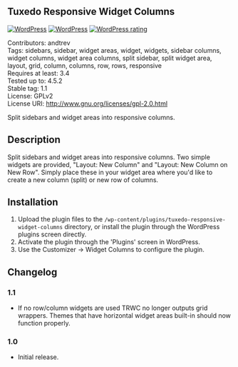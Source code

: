 Tuxedo Responsive Widget Columns
--------------------------------

[![WordPress](https://img.shields.io/wordpress/plugin/dt/tuxedo-responsive-widget-columns.svg?maxAge=2592000)](https://wordpress.org/plugins/tuxedo-responsive-widget-columns/)
[![WordPress](https://img.shields.io/wordpress/v/tuxedo-responsive-widget-columns.svg?maxAge=2592000)](https://wordpress.org/plugins/tuxedo-responsive-widget-columns/)
[![WordPress rating](https://img.shields.io/wordpress/plugin/r/tuxedo-responsive-widget-columns.svg?maxAge=2592000)](https://wordpress.org/plugins/tuxedo-responsive-widget-columns/)

Contributors: andtrev  
Tags: sidebars, sidebar, widget areas, widget, widgets, sidebar columns, widget columns, widget area columns, split sidebar, split widget area, layout, grid, column, columns, row, rows, responsive  
Requires at least: 3.4  
Tested up to: 4.5.2  
Stable tag: 1.1  
License: GPLv2  
License URI: http://www.gnu.org/licenses/gpl-2.0.html

Split sidebars and widget areas into responsive columns.

Description
-----------

Split sidebars and widget areas into responsive columns. Two simple widgets are provided, "Layout: New Column" and "Layout: New Column on New Row".
Simply place these in your widget area where you'd like to create a new column (split) or new row of columns.

Installation
------------

1. Upload the plugin files to the `/wp-content/plugins/tuxedo-responsive-widget-columns` directory, or install the plugin through the WordPress plugins screen directly.
2. Activate the plugin through the 'Plugins' screen in WordPress.
3. Use the Customizer -> Widget Columns to configure the plugin.

Changelog
---------

### 1.1
* If no row/column widgets are used TRWC no longer outputs grid wrappers. Themes that have horizontal widget areas built-in should now function properly.

### 1.0
* Initial release.
